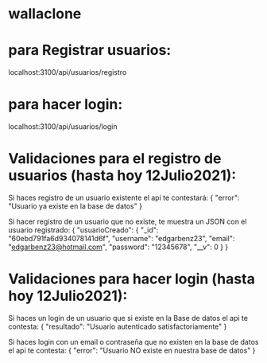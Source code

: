 # wallaclone

# para Registrar usuarios:
localhost:3100/api/usuarios/registro

# para hacer login:
localhost:3100/api/usuarios/login

# Validaciones para el registro de usuarios (hasta hoy 12Julio2021): 
Si haces registro de un usuario existente el api te contestará:
{
    "error": "Usuario ya existe en la base de datos"
}

Si hacer registro de un usuario que no existe, te muestra un JSON con el usuario registrado:
{
    "usuarioCreado": {
        "_id": "60ebd791fa6d934078141d6f",
        "username": "edgarbenz23",
        "email": "edgarbenz23@hotmail.com",
        "password": "12345678",
        "__v": 0
    }
}

# Validaciones para hacer login (hasta hoy 12Julio2021): 
Si haces un login de un usuario que si existe en la Base de datos el api te contesta:
{
    "resultado": "Usuario autenticado satisfactoriamente"
}

Si haces login con un email o contraseña que no existen en la base de datos el api te contesta:
{
    "error": "Usuario NO existe en nuestra base de datos"
}

